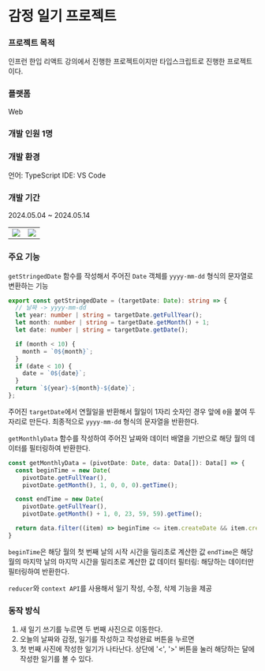 # 감정 일기 프로젝트

### 프로젝트 목적
인프런 한입 리액트 강의에서 진행한 프로젝트이지만 타입스크립트로 진행한 프로젝트이다.

### 플랫폼
Web

### 개발 인원 1명

### 개발 환경
언어: TypeScript
IDE: VS Code

### 개발 기간
2024.05.04 ~ 2024.05.14
<table>
  <tr>
    <td><img src="https://github.com/user-attachments/assets/4f0b6605-4d96-4d3c-a67b-d13bbc358dc0" /></td>
    <td><img src="https://github.com/user-attachments/assets/844b328b-3300-43d6-8793-686951f27544" /></td>
  </tr>
</table>

### 주요 기능
`getStringedDate` 함수를 작성해서 주어진 `Date` 객체를 `yyyy-mm-dd` 형식의 문자열로 변환하는 기능
```typeScript
export const getStringedDate = (targetDate: Date): string => {
  // 날짜 -> yyyy-mm-dd
  let year: number | string = targetDate.getFullYear();
  let month: number | string = targetDate.getMonth() + 1;
  let date: number | string = targetDate.getDate();

  if (month < 10) {
    month = `0${month}`;
  }
  if (date < 10) {
    date = `0${date}`;
  }
  return `${year}-${month}-${date}`;
};
```
주어진 `targetDate`에서 연월일을 반환해서 월일이 1자리 숫자인 경우 앞에 `0`을 붙여 두자리로 만든다.
최종적으로 `yyyy-mm-dd` 형식의 문자열을 반환한다.

`getMonthlyData` 함수를 작성하여 주어진 날짜와 데이터 배열을 기반으로 해당 월의 데이터를 필터링하여 반환한다.
```typeScript
const getMonthlyData = (pivotDate: Date, data: Data[]): Data[] => {
  const beginTime = new Date(
    pivotDate.getFullYear(), 
    pivotDate.getMonth(), 1, 0, 0, 0).getTime();

  const endTime = new Date(
    pivotDate.getFullYear(),
    pivotDate.getMonth() + 1, 0, 23, 59, 59).getTime();

  return data.filter((item) => beginTime <= item.createDate && item.createDate <= endTime);
}
```
`beginTime`은 해당 월의 첫 번째 날의 시작 시간을 밀리초로 계산한 값
`endTime`은 해당 월의 마지막 날의 마지막 시간을 밀리초로 계산한 값
데이터 필터링: 해당하는 데이터만 필터링하여 반환한다.

`reducer`와 `context API`를 사용해서 일기 작성, 수정, 삭제 기능을 제공

### 동작 방식
1. 새 일기 쓰기를 누르면 두 번째 사진으로 이동한다.
2. 오늘의 날짜와 감정, 일기를 작성하고 작성완료 버튼을 누르면
3. 첫 번째 사진에 작성한 일기가 나타난다.
상단에 '<', '>' 버튼을 눌러 해당하는 달에 작성한 일기를 볼 수 있다.
